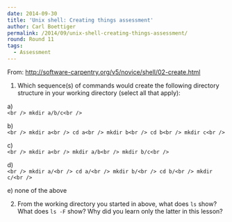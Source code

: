 ```yaml
---
date: 2014-09-30
title: 'Unix shell: Creating things assessment'
author: Carl Boettiger
permalink: /2014/09/unix-shell-creating-things-assessment/
round: Round 11
tags:
  - Assessment
---
```

From: <http://software-carpentry.org/v5/novice/shell/02-create.html>

1) Which sequence(s) of commands would create the following directory structure in your working directory (select all that apply):

a)  
`<br />
mkdir a/b/c<br />
`

b)  
`<br />
mkdir a<br />
cd a<br />
mkdir b<br />
cd b<br />
mkdir c<br />
`

c)  
`<br />
mkdir a<br />
mkdir a/b<br />
mkdir b/c<br />
`

d)  
`<br />
mkdir a/<br />
cd a/<br />
mkdir b/<br />
cd b/<br />
mkdir c/<br />
`

e) none of the above

2) From the working directory you started in above, what does `ls` show? What does `ls -F` show? Why did you learn only the latter in this lesson?
